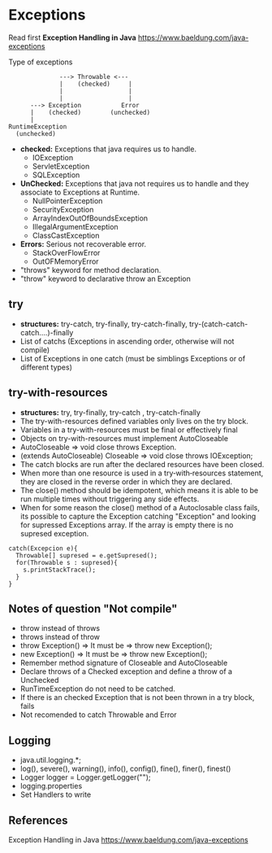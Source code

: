 # Exceptions

Read first **Exception Handling in Java** https://www.baeldung.com/java-exceptions

Type of exceptions

```
              ---> Throwable <--- 
              |    (checked)     |
              |                  |
              |                  |
      ---> Exception           Error
      |    (checked)        (unchecked)
      |
RuntimeException
  (unchecked)
```

- **checked:** Exceptions that java requires us to handle.
  -  IOException
  -  ServletException
  -  SQLException
- **UnChecked:** Exceptions that java not requires us to handle and they associate to Exceptions at Runtime.
  - NullPointerException
  - SecurityException
  - ArrayIndexOutOfBoundsException
  - IllegalArgumentException
  - ClassCastException
- **Errors:** Serious not recoverable error. 
  - StackOverFlowError 
  - OutOFMemoryError
-  "throws" keyword for method declaration.
-  "throw" keyword to declarative throw an Exception

## try

- **structures:** try-catch, try-finally, try-catch-finally, try-(catch-catch-catch....)-finally
- List of catchs (Exceptions in ascending order, otherwise will not compile)
- List of Exceptions in one catch (must be simblings Exceptions or of different types)
      
## try-with-resources
  
- **structures:** try, try-finally, try-catch , try-catch-finally
- The try-with-resources defined variables only lives on the try block.
- Variables in a try-with-resources must be final or effectively final
- Objects on try-with-resources must implement AutoCloseable
- AutoCloseable => void close throws Exception.
- (extends AutoCloseable) Closeable => void close throws IOException;
- The catch blocks are run after the declared resources have been closed.
- When more than one resource is used in a try‐with‐resources statement, they are closed in the reverse order in which they are declared.
- The close() method should be idempotent, which means it is able to be run multiple times without triggering any side effects.
- When for some reason the close() method of a Autoclosable class fails, its possible to capture the Exception catching "Exception" and looking for supressed Exceptions array. If the array is empty there is no supresed exception.
```
catch(Excepcion e){
  Throwable[] supresed = e.getSupresed();
  for(Throwable s : supresed){
    s.printStackTrace();
  }
}

```
    
  ## Notes of question "Not compile"
- throw instead of throws
- throws instead of throw
- throw Exception() => It must be => throw new Exception();
- new Exception() => It must be => throw new Exception();
- Remember method signature of Closeable and AutoCloseable
- Declare throws of a Checked exception and define a throw of a Unchecked
- RunTimeException do not need to be catched.
- If there is an checked Exception that is not been thrown in a try block, fails
- Not recomended to catch Throwable and Error


## Logging
  - java.util.logging.*;
  - log(), severe(), warning(), info(), config(), fine(), finer(), finest()
  - Logger logger = Logger.getLogger("");
  - logging.properties
  - Set Handlers to write
## References

Exception Handling in Java https://www.baeldung.com/java-exceptions
